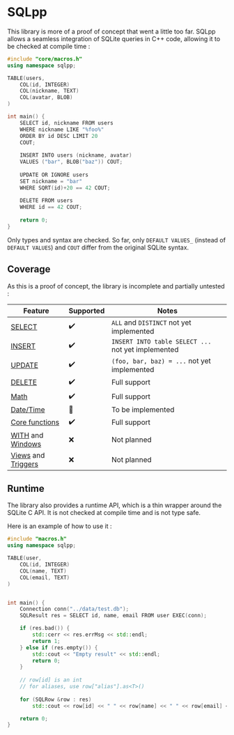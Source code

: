 # SQLpp

This library is more of a proof of concept that went a little too far.
SQLpp allows a seamless integration of SQLite queries in C++ code, allowing it to be checked at compile time :
```cpp
#include "core/macros.h"
using namespace sqlpp;

TABLE(users,
    COL(id, INTEGER)
    COL(nickname, TEXT)
    COL(avatar, BLOB)
)

int main() {
    SELECT id, nickname FROM users
    WHERE nickname LIKE "%foo%"
    ORDER BY id DESC LIMIT 20
    COUT;
    
    INSERT INTO users (nickname, avatar)
    VALUES ("bar", BLOB("baz")) COUT;
    
    UPDATE OR IGNORE users
    SET nickname = "bar"
    WHERE SQRT(id)+20 == 42 COUT;
    
    DELETE FROM users
    WHERE id == 42 COUT;
    
    return 0;
}
```

Only types and syntax are checked. So far, only `DEFAULT VALUES_` (instead of `DEFAULT VALUES`) and `COUT` differ from the original SQLite syntax.

## Coverage

As this is a proof of concept, the library is incomplete and partially untested :

| Feature                                                                                                              | Supported   | Notes                                              |
|----------------------------------------------------------------------------------------------------------------------|-------------|----------------------------------------------------|
| [SELECT](https://www.sqlite.org/lang_select.html)                                                                    | ✔️          | `ALL` and `DISTINCT` not yet implemented           |
| [INSERT](https://www.sqlite.org/lang_insert.html)                                                                    | ✔️          | `INSERT INTO table SELECT ...` not yet implemented |
| [UPDATE](https://www.sqlite.org/lang_update.html)                                                                    | ✔️          | `(foo, bar, baz) = ...` not yet implemented        |
| [DELETE](https://www.sqlite.org/lang_delete.html)                                                                    | ✔️          | Full support                                       |
| [Math](https://www.sqlite.org/lang_mathfunc.html)                                                                    | ✔️          | Full support                                       |
| [Date/Time](https://www.sqlite.org/lang_datefunc.html)                                                               | 🚧          | To be implemented                                  |
| [Core functions](https://www.sqlite.org/lang_corefunc.html)                                                          | ✔️          | Full support                                       |
| [WITH](https://www.sqlite.org/lang_with.html) and [Windows](https://www.sqlite.org/windowfunctions.html)             | ❌           | Not planned                                        |
| [Views](https://www.sqlite.org/lang_createview.html) and [Triggers](https://www.sqlite.org/lang_createtrigger.html)  | ❌           | Not planned                                        |

## Runtime

The library also provides a runtime API, which is a thin wrapper around the SQLite C API.
It is not checked at compile time and is not type safe.

Here is an example of how to use it :
```cpp
#include "macros.h"
using namespace sqlpp;

TABLE(user,
    COL(id, INTEGER)
    COL(name, TEXT)
    COL(email, TEXT)
)


int main() {
    Connection conn("../data/test.db");
    SQLResult res = SELECT id, name, email FROM user EXEC(conn);

    if (res.bad()) {
        std::cerr << res.errMsg << std::endl;
        return 1;
    } else if (res.empty()) {
        std::cout << "Empty result" << std::endl;
        return 0;
    }
    
    // row[id] is an int
    // for aliases, use row["alias"].as<T>()
    
    for (SQLRow &row : res)
        std::cout << row[id] << " " << row[name] << " " << row[email] << std::endl;

    return 0;
}
```
